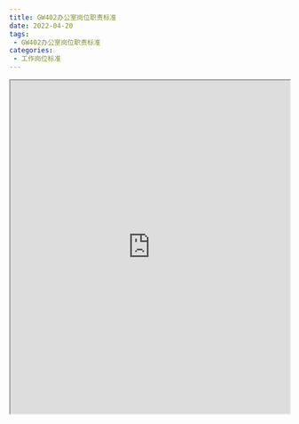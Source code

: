 ```yaml
---
title: GW402办公室岗位职责标准
date: 2022-04-20
tags:
 - GW402办公室岗位职责标准
categories:
 - 工作岗位标准
---
```




<iframe src="http://localhost:8080/pdf/web/viewer.html?file=https://vkceyugu.cdn.bspapp.com/VKCEYUGU-f2824a45-8901-4778-8647-e91230414af7/994fc8e1-3080-4864-92b8-2a1bfeb483d3.pdf" width="100%" height="600px"></iframe>
